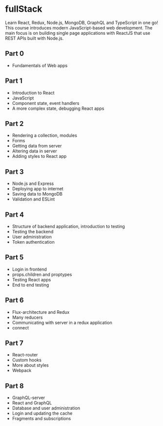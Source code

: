 # fullStack
Learn React, Redux, Node.js, MongoDB, GraphQL and TypeScript in one go! This course introduces modern JavaScript-based web development. 
The main focus is on building single page applications with ReactJS that use REST APIs built with Node.js.

## Part 0 
- Fundamentals of Web apps
## Part 1 
- Introduction to React
- JavaScript
- Component state, event handlers
- A more complex state, debugging React apps
## Part 2
- Rendering a collection, modules
- Forms
- Getting data from server
- Altering data in server
- Adding styles to React app
## Part 3
- Node.js and Express
- Deploying app to internet
- Saving data to MongoDB
- Validation and ESLint
## Part 4
- Structure of backend application, introduction to testing
- Testing the backend
- User administration
- Token authentication
## Part 5
- Login in frontend
- props.children and proptypes
- Testing React apps
- End to end testing
## Part 6 
- Flux-architecture and Redux
- Many reducers
- Communicating with server in a redux application
- connect
## Part 7
- React-router
- Custom hooks
- More about styles
- Webpack
## Part 8
- GraphQL-server
- React and GraphQL
- Database and user administration
- Login and updating the cache
- Fragments and subscriptions
